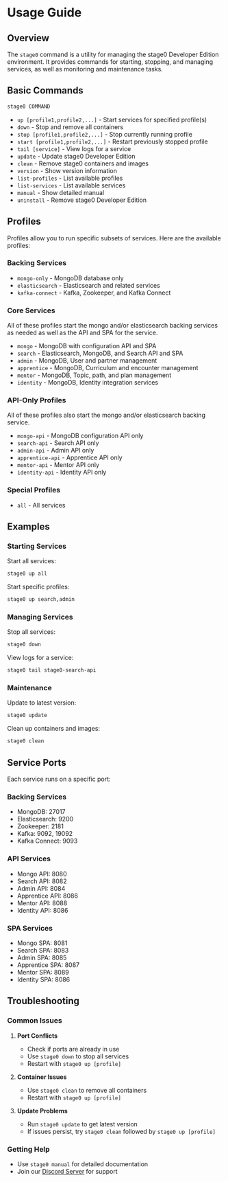 # Usage Guide

## Overview

The `stage0` command is a utility for managing the stage0 Developer Edition environment. It provides commands for starting, stopping, and managing services, as well as monitoring and maintenance tasks.

## Basic Commands

```bash
stage0 COMMAND 
```

- `up [profile1,profile2,...]` - Start services for specified profile(s)
- `down` - Stop and remove all containers
- `stop [profile1,profile2,...]` - Stop currently running profile
- `start [profile1,profile2,...]` - Restart previously stopped profile
- `tail [service]` - View logs for a service
- `update` - Update stage0 Developer Edition
- `clean` - Remove stage0 containers and images
- `version` - Show version information
- `list-profiles` - List available profiles
- `list-services` - List available services
- `manual` - Show detailed manual
- `uninstall` - Remove stage0 Developer Edition

## Profiles

Profiles allow you to run specific subsets of services. Here are the available profiles:

### Backing Services
- `mongo-only` - MongoDB database only
- `elasticsearch` - Elasticsearch and related services
- `kafka-connect` - Kafka, Zookeeper, and Kafka Connect

### Core Services
All of these profiles start the mongo and/or elasticsearch backing services as needed as well as the API and SPA for the service.
- `mongo` - MongoDB with configuration API and SPA
- `search` - Elasticsearch, MongoDB, and Search API and SPA
- `admin` - MongoDB, User and partner management
- `apprentice` - MongoDB, Curriculum and encounter management
- `mentor` - MongoDB, Topic, path, and plan management
- `identity` - MongoDB, Identity integration services

### API-Only Profiles
All of these profiles also start the mongo and/or elasticsearch backing service.
- `mongo-api` - MongoDB configuration API only
- `search-api` - Search API only
- `admin-api` - Admin API only
- `apprentice-api` - Apprentice API only
- `mentor-api` - Mentor API only
- `identity-api` - Identity API only

### Special Profiles
- `all` - All services

## Examples

### Starting Services

Start all services:
```bash
stage0 up all
```

Start specific profiles:
```bash
stage0 up search,admin
```

### Managing Services

Stop all services:
```bash
stage0 down
```

View logs for a service:
```bash
stage0 tail stage0-search-api
```

### Maintenance

Update to latest version:
```bash
stage0 update
```

Clean up containers and images:
```bash
stage0 clean
```

## Service Ports

Each service runs on a specific port:

### Backing Services
- MongoDB: 27017
- Elasticsearch: 9200
- Zookeeper: 2181
- Kafka: 9092, 19092
- Kafka Connect: 9093

### API Services
- Mongo API: 8080
- Search API: 8082
- Admin API: 8084
- Apprentice API: 8086
- Mentor API: 8088
- Identity API: 8086

### SPA Services
- Mongo SPA: 8081
- Search SPA: 8083
- Admin SPA: 8085
- Apprentice SPA: 8087
- Mentor SPA: 8089
- Identity SPA: 8086

## Troubleshooting

### Common Issues

1. **Port Conflicts**
   - Check if ports are already in use
   - Use `stage0 down` to stop all services
   - Restart with `stage0 up [profile]`

2. **Container Issues**
   - Use `stage0 clean` to remove all containers
   - Restart with `stage0 up [profile]`

3. **Update Problems**
   - Run `stage0 update` to get latest version
   - If issues persist, try `stage0 clean` followed by `stage0 up [profile]`

### Getting Help

- Use `stage0 manual` for detailed documentation
- Join our [Discord Server](https://discord.gg/agile-learning-institute) for support
